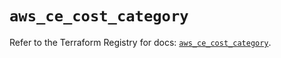 # `aws_ce_cost_category`

Refer to the Terraform Registry for docs: [`aws_ce_cost_category`](https://registry.terraform.io/providers/hashicorp/aws/6.6.0/docs/resources/ce_cost_category).
